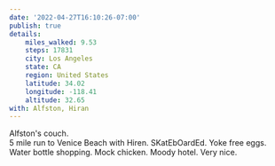 ```yaml
---
date: '2022-04-27T16:10:26-07:00'
publish: true
details:
    miles_walked: 9.53
    steps: 17831
    city: Los Angeles
    state: CA
    region: United States
    latitude: 34.02
    longitude: -118.41
    altitude: 32.65
with: Alfston, Hiran
---
```

Alfston's couch.  
5 mile run to Venice Beach with Hiren. 
SKatEbOardEd. 
Yoke free eggs. 
Water bottle shopping. 
Mock chicken.
Moody hotel. 
Very nice. 